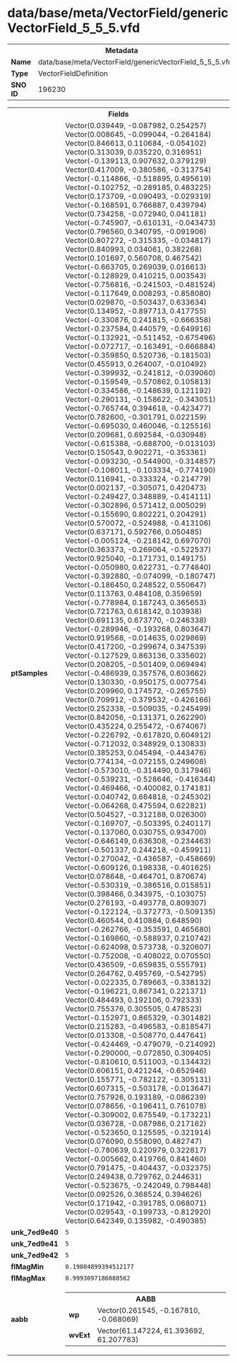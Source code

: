 <h1>data/base/meta/VectorField/genericVectorField_5_5_5.vfd</h1><table><tr><th colspan="100%">Metadata</th></tr><tr><td><b>Name</b></td><td>data/base/meta/VectorField/genericVectorField_5_5_5.vfd</td></tr><tr><td><b>Type</b></td><td>VectorFieldDefinition</td></tr><tr><td><b>SNO ID</b></td><td>196230</td></tr></table>

<table><tr><th colspan="100%">Fields</th></tr><tr><td><b>ptSamples</b></td><td>Vector(0.039449, -0.087982, 0.254257)
Vector(0.008645, -0.099044, -0.264184)
Vector(0.846613, 0.110684, -0.054102)
Vector(0.313039, 0.035220, 0.316951)
Vector(-0.139113, 0.907632, 0.379129)
Vector(0.417009, -0.380586, -0.313754)
Vector(-0.114866, -0.518895, 0.495619)
Vector(-0.102752, -0.289185, 0.483225)
Vector(0.173709, -0.090493, -0.029319)
Vector(-0.168591, 0.766887, 0.439794)
Vector(0.734258, -0.072940, 0.041181)
Vector(-0.745907, -0.610131, -0.043473)
Vector(0.796560, 0.340795, -0.091906)
Vector(0.807272, -0.315335, -0.034817)
Vector(0.840993, 0.034061, 0.382268)
Vector(0.101697, 0.560708, 0.467542)
Vector(-0.663705, 0.269039, 0.016613)
Vector(-0.128929, 0.410215, 0.003543)
Vector(-0.756816, -0.241503, -0.481524)
Vector(-0.117649, 0.008293, -0.858080)
Vector(0.029870, -0.503437, 0.633634)
Vector(0.134952, -0.897713, 0.417755)
Vector(-0.330876, 0.241815, -0.666358)
Vector(-0.237584, 0.440579, -0.649916)
Vector(-0.132921, -0.511452, -0.675496)
Vector(-0.072717, -0.163491, -0.666884)
Vector(-0.359850, 0.520736, -0.181503)
Vector(0.455913, 0.264007, -0.010492)
Vector(-0.399932, -0.241812, -0.039060)
Vector(-0.159549, -0.570862, 0.105813)
Vector(-0.334586, -0.148639, 0.121192)
Vector(-0.290131, -0.158622, -0.343051)
Vector(-0.765744, 0.394618, -0.423477)
Vector(0.782600, -0.301791, 0.022159)
Vector(-0.695030, 0.460046, -0.125516)
Vector(0.209681, 0.692584, -0.030948)
Vector(-0.615388, -0.688700, -0.013103)
Vector(0.150543, 0.902271, -0.353361)
Vector(-0.093230, -0.544900, -0.314857)
Vector(-0.108011, -0.103334, -0.774190)
Vector(0.116941, -0.333324, -0.214779)
Vector(0.002137, -0.305071, 0.420473)
Vector(-0.249427, 0.348889, -0.414111)
Vector(-0.302896, 0.571412, 0.005029)
Vector(-0.155690, 0.802221, 0.204291)
Vector(0.570072, -0.524988, -0.413106)
Vector(0.637171, 0.592766, 0.050485)
Vector(-0.005124, -0.218142, 0.697070)
Vector(0.363373, -0.269064, -0.522537)
Vector(0.925040, -0.171731, 0.149175)
Vector(-0.050980, 0.622731, -0.774840)
Vector(-0.392880, -0.074099, -0.180747)
Vector(-0.186450, 0.248522, 0.550647)
Vector(0.113763, 0.484108, 0.359659)
Vector(-0.778984, 0.187243, 0.365653)
Vector(0.721763, 0.618142, 0.103938)
Vector(0.691135, 0.673770, -0.246338)
Vector(-0.289946, -0.193268, 0.803647)
Vector(0.919568, -0.014635, 0.029869)
Vector(0.417200, -0.299674, 0.347539)
Vector(-0.127529, 0.863136, 0.335602)
Vector(0.208205, -0.501409, 0.069494)
Vector(-0.486939, 0.357576, 0.603662)
Vector(0.130330, -0.950175, 0.007754)
Vector(0.209960, 0.174572, -0.265755)
Vector(0.709912, -0.379532, -0.426166)
Vector(0.252338, -0.509035, -0.245499)
Vector(0.842056, -0.131371, 0.262290)
Vector(0.435224, 0.255472, -0.674067)
Vector(-0.226792, -0.617820, 0.604912)
Vector(-0.712032, 0.348929, 0.130833)
Vector(0.385253, 0.045494, -0.443476)
Vector(0.774134, -0.072155, 0.249608)
Vector(-0.573010, -0.314490, 0.317946)
Vector(-0.539231, -0.528646, -0.416344)
Vector(-0.469466, -0.400082, 0.174181)
Vector(-0.040742, 0.664818, -0.245302)
Vector(-0.064268, 0.475594, 0.622821)
Vector(0.504527, -0.312188, 0.026300)
Vector(-0.169707, -0.503395, 0.240117)
Vector(-0.137060, 0.030755, 0.934700)
Vector(-0.646149, 0.636308, -0.234463)
Vector(-0.501337, 0.244218, -0.459911)
Vector(-0.270042, -0.436587, -0.458669)
Vector(-0.609126, 0.198338, -0.401625)
Vector(0.078648, -0.464701, 0.870674)
Vector(-0.530319, -0.386516, 0.015851)
Vector(0.398466, 0.343975, -0.103075)
Vector(0.276193, -0.493778, 0.809307)
Vector(-0.122124, -0.372773, -0.509135)
Vector(0.460544, 0.410884, 0.648590)
Vector(-0.262766, -0.353591, 0.465680)
Vector(-0.169860, -0.588937, 0.210742)
Vector(-0.624098, 0.573738, -0.320607)
Vector(-0.752008, -0.408022, 0.070550)
Vector(0.436509, -0.659835, 0.555791)
Vector(0.264762, 0.495769, -0.542795)
Vector(-0.022335, 0.789663, -0.338132)
Vector(-0.196221, 0.867341, 0.221371)
Vector(0.484493, 0.192106, 0.792333)
Vector(0.755376, 0.305505, 0.478523)
Vector(-0.152971, 0.865329, -0.301482)
Vector(0.215283, -0.496583, -0.818547)
Vector(0.013308, -0.508770, 0.447641)
Vector(-0.424469, -0.479079, -0.214092)
Vector(-0.290000, -0.072850, 0.309405)
Vector(-0.810610, 0.511003, -0.134432)
Vector(0.606151, 0.421244, -0.652946)
Vector(0.155771, -0.782122, -0.305131)
Vector(0.607315, -0.503178, -0.013647)
Vector(0.757926, 0.193189, -0.086239)
Vector(0.078656, -0.196411, 0.761078)
Vector(-0.309002, 0.675549, -0.173221)
Vector(0.036728, -0.087986, 0.217162)
Vector(-0.523650, 0.125595, -0.321914)
Vector(0.076090, 0.558090, 0.482747)
Vector(-0.780639, 0.220979, 0.322817)
Vector(-0.005662, 0.419766, 0.841460)
Vector(0.791475, -0.404437, -0.032375)
Vector(0.249438, 0.729762, 0.244631)
Vector(-0.523675, -0.242049, 0.798448)
Vector(0.092526, 0.368524, 0.394626)
Vector(0.171942, -0.391785, 0.068071)
Vector(0.029543, -0.199733, -0.812920)
Vector(0.642349, 0.135982, -0.490385)
</td></tr><tr><td><b>unk_7ed9e40</b></td><td><code>5</code></td></tr><tr><td><b>unk_7ed9e41</b></td><td><code>5</code></td></tr><tr><td><b>unk_7ed9e42</b></td><td><code>5</code></td></tr><tr><td><b>flMagMin</b></td><td><code>0.19804899394512177</code></td></tr><tr><td><b>flMagMax</b></td><td><code>0.9993097186088562</code></td></tr><tr><td><b>aabb</b></td><td><table><tr><th colspan="100%">AABB</th></tr><tr><td><b>wp</b></td><td>Vector(0.261545, -0.167810, -0.068069)</td></tr><tr><td><b>wvExt</b></td><td>Vector(61.147224, 61.393692, 61.207783)</td></tr></table>

</td></tr></table>

